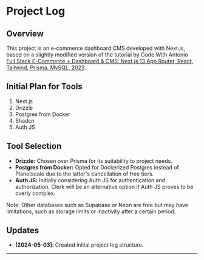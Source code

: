 # Project Log

## Overview

This project is an e-commerce dashboard CMS developed with Next.js, based on a slightly modified version of the tutorial by Code With Antonio [Full Stack E-Commerce + Dashboard & CMS: Next.js 13 App Router, React, Tailwind, Prisma, MySQL, 2023](https://www.youtube.com/watch?v=5miHyP6lExg&t=16208s).

## Initial Plan for Tools

1. Next.js
2. Drizzle
3. Postgres from Docker
4. Shadcn
5. Auth JS

## Tool Selection

- **Drizzle:** Chosen over Prisma for its suitability to project needs.
- **Postgres from Docker:** Opted for Dockerized Postgres instead of Planetscale due to the latter's cancellation of free tiers.
- **Auth JS:** Initially considering Auth JS for authentication and authorization. Clerk will be an alternative option if Auth JS proves to be overly complex.

Note: Other databases such as Supabase or Neon are free but may have limitations, such as storage limits or inactivity after a certain period.

## Updates

- **[2024-05-03]**: Created initial project log structure.

---
